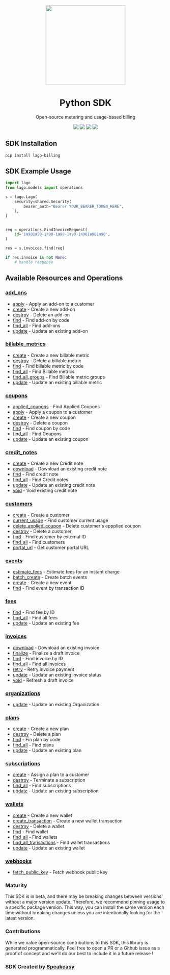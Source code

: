 <div align="center">
    <img src="https://user-images.githubusercontent.com/6267663/230070609-43e6bc4c-e839-49ac-82b8-04ebc5ff3a89.svg" width="250">
    <h1>Python SDK</h1>
   <p>Open-source metering and usage-based billing</p>
   <a href="https://doc.getlago.com/docs/api/intro"><img src="https://img.shields.io/static/v1?label=Docs&message=API Ref&color=000&style=for-the-badge" /></a>
   <a href="https://github.com/speakeasy-sdks/lago-python/actions"><img src="https://img.shields.io/github/actions/workflow/status/speakeasy-sdks/lago-python/speakeasy_sdk_generation.yml?style=for-the-badge" /></a>
  <a href="https://opensource.org/licenses/MIT"><img src="https://img.shields.io/badge/License-MIT-blue.svg?style=for-the-badge" /></a>
  <a href="https://github.com/speakeasy-sdks/lago-python/releases"><img src="https://img.shields.io/github/v/release/speakeasy-sdks/lago-python?sort=semver&style=for-the-badge" /></a>
</div>


<!-- Start SDK Installation -->
## SDK Installation

```bash
pip install lago-billing
```
<!-- End SDK Installation -->

## SDK Example Usage
<!-- Start SDK Example Usage -->
```python
import lago
from lago.models import operations

s = lago.Lago(
    security=shared.Security(
        bearer_auth="Bearer YOUR_BEARER_TOKEN_HERE",
    ),
)


req = operations.FindInvoiceRequest(
    id='1a901a90-1a90-1a90-1a90-1a901a901a90',
)

res = s.invoices.find(req)

if res.invoice is not None:
    # handle response
```
<!-- End SDK Example Usage -->

<!-- Start SDK Available Operations -->
## Available Resources and Operations


### [add_ons](docs/addons/README.md)

* [apply](docs/addons/README.md#apply) - Apply an add-on to a customer
* [create](docs/addons/README.md#create) - Create a new add-on
* [destroy](docs/addons/README.md#destroy) - Delete an add-on
* [find](docs/addons/README.md#find) - Find add-on by code
* [find_all](docs/addons/README.md#find_all) - Find add-ons
* [update](docs/addons/README.md#update) - Update an existing add-on

### [billable_metrics](docs/billablemetrics/README.md)

* [create](docs/billablemetrics/README.md#create) - Create a new billable metric
* [destroy](docs/billablemetrics/README.md#destroy) - Delete a billable metric
* [find](docs/billablemetrics/README.md#find) - Find billable metric by code
* [find_all](docs/billablemetrics/README.md#find_all) - Find Billable metrics
* [find_all_groups](docs/billablemetrics/README.md#find_all_groups) - Find Billable metric groups
* [update](docs/billablemetrics/README.md#update) - Update an existing billable metric

### [coupons](docs/coupons/README.md)

* [applied_coupons](docs/coupons/README.md#applied_coupons) - Find Applied Coupons
* [apply](docs/coupons/README.md#apply) - Apply a coupon to a customer
* [create](docs/coupons/README.md#create) - Create a new coupon
* [destroy](docs/coupons/README.md#destroy) - Delete a coupon
* [find](docs/coupons/README.md#find) - Find coupon by code
* [find_all](docs/coupons/README.md#find_all) - Find Coupons
* [update](docs/coupons/README.md#update) - Update an existing coupon

### [credit_notes](docs/creditnotes/README.md)

* [create](docs/creditnotes/README.md#create) - Create a new Credit note
* [download](docs/creditnotes/README.md#download) - Download an existing credit note
* [find](docs/creditnotes/README.md#find) - Find credit note
* [find_all](docs/creditnotes/README.md#find_all) - Find Credit notes
* [update](docs/creditnotes/README.md#update) - Update an existing credit note
* [void](docs/creditnotes/README.md#void) - Void existing credit note

### [customers](docs/customers/README.md)

* [create](docs/customers/README.md#create) - Create a customer
* [current_usage](docs/customers/README.md#current_usage) - Find customer current usage
* [delete_applied_coupon](docs/customers/README.md#delete_applied_coupon) - Delete customer's appplied coupon
* [destroy](docs/customers/README.md#destroy) - Delete a customer
* [find](docs/customers/README.md#find) - Find customer by external ID
* [find_all](docs/customers/README.md#find_all) - Find customers
* [portal_url](docs/customers/README.md#portal_url) - Get customer portal URL

### [events](docs/events/README.md)

* [estimate_fees](docs/events/README.md#estimate_fees) - Estimate fees for an instant charge
* [batch_create](docs/events/README.md#batch_create) - Create batch events
* [create](docs/events/README.md#create) - Create a new event
* [find](docs/events/README.md#find) - Find event by transaction ID

### [fees](docs/fees/README.md)

* [find](docs/fees/README.md#find) - Find fee by ID
* [find_all](docs/fees/README.md#find_all) - Find all fees
* [update](docs/fees/README.md#update) - Update an existing fee

### [invoices](docs/invoices/README.md)

* [download](docs/invoices/README.md#download) - Download an existing invoice
* [finalize](docs/invoices/README.md#finalize) - Finalize a draft invoice
* [find](docs/invoices/README.md#find) - Find invoice by ID
* [find_all](docs/invoices/README.md#find_all) - Find all invoices
* [retry](docs/invoices/README.md#retry) - Retry invoice payment
* [update](docs/invoices/README.md#update) - Update an existing invoice status
* [void](docs/invoices/README.md#void) - Refresh a draft invoice

### [organizations](docs/organizations/README.md)

* [update](docs/organizations/README.md#update) - Update an existing Organization

### [plans](docs/plans/README.md)

* [create](docs/plans/README.md#create) - Create a new plan
* [destroy](docs/plans/README.md#destroy) - Delete a plan
* [find](docs/plans/README.md#find) - Fin plan by code
* [find_all](docs/plans/README.md#find_all) - Find plans
* [update](docs/plans/README.md#update) - Update an existing plan

### [subscriptions](docs/subscriptions/README.md)

* [create](docs/subscriptions/README.md#create) - Assign a plan to a customer
* [destroy](docs/subscriptions/README.md#destroy) - Terminate a subscription
* [find_all](docs/subscriptions/README.md#find_all) - Find subscriptions
* [update](docs/subscriptions/README.md#update) - Update an existing subscription

### [wallets](docs/wallets/README.md)

* [create](docs/wallets/README.md#create) - Create a new wallet
* [create_transaction](docs/wallets/README.md#create_transaction) - Create a new wallet transaction
* [destroy](docs/wallets/README.md#destroy) - Delete a wallet
* [find](docs/wallets/README.md#find) - Find wallet
* [find_all](docs/wallets/README.md#find_all) - Find wallets
* [find_all_transactions](docs/wallets/README.md#find_all_transactions) - Find wallet transactions
* [update](docs/wallets/README.md#update) - Update an existing wallet

### [webhooks](docs/webhooks/README.md)

* [fetch_public_key](docs/webhooks/README.md#fetch_public_key) - Fetch webhook public key
<!-- End SDK Available Operations -->

### Maturity

This SDK is in beta, and there may be breaking changes between versions without a major version update. Therefore, we recommend pinning usage
to a specific package version. This way, you can install the same version each time without breaking changes unless you are intentionally
looking for the latest version.

### Contributions

While we value open-source contributions to this SDK, this library is generated programmatically.
Feel free to open a PR or a Github issue as a proof of concept and we'll do our best to include it in a future release !

### SDK Created by [Speakeasy](https://docs.speakeasyapi.dev/docs/using-speakeasy/client-sdks)
